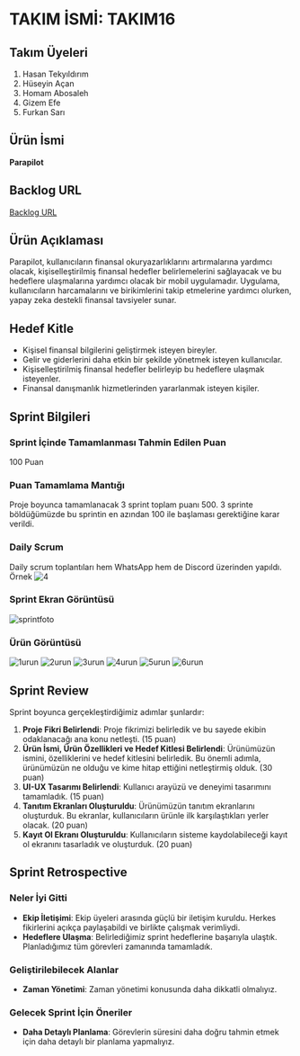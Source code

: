 # TAKIM İSMİ: TAKIM16

## Takım Üyeleri
1. Hasan Tekyıldırım
2. Hüseyin Açan
3. Homam Abosaleh
4. Gizem Efe
5. Furkan Sarı

## Ürün İsmi
**Parapilot**

## Backlog URL
[Backlog URL]( https://trello.com/b/yyNR0ALo/1spri%CC%87nt)


## Ürün Açıklaması
Parapilot, kullanıcıların finansal okuryazarlıklarını artırmalarına yardımcı olacak, kişiselleştirilmiş finansal hedefler belirlemelerini sağlayacak ve bu hedeflere ulaşmalarına yardımcı olacak bir mobil uygulamadır. Uygulama, kullanıcıların harcamalarını ve birikimlerini takip etmelerine yardımcı olurken, yapay zeka destekli finansal tavsiyeler sunar.

## Hedef Kitle
- Kişisel finansal bilgilerini geliştirmek isteyen bireyler.
- Gelir ve giderlerini daha etkin bir şekilde yönetmek isteyen kullanıcılar.
- Kişiselleştirilmiş finansal hedefler belirleyip bu hedeflere ulaşmak isteyenler.
- Finansal danışmanlık hizmetlerinden yararlanmak isteyen kişiler.

## Sprint Bilgileri

### Sprint İçinde Tamamlanması Tahmin Edilen Puan
100 Puan

### Puan Tamamlama Mantığı
Proje boyunca tamamlanacak 3 sprint toplam puanı 500. 3 sprinte böldüğümüzde bu sprintin en azından 100 ile başlaması gerektiğine karar verildi.

### Daily Scrum
Daily scrum toplantıları hem WhatsApp hem de Discord üzerinden yapıldı.
Örnek
![4](https://github.com/HomamAbosaleh/TAKIM16/assets/130930838/3967d7c1-db8c-45e8-b177-ad60de702029)


### Sprint Ekran Görüntüsü
![sprintfoto](https://github.com/HomamAbosaleh/TAKIM16/assets/130930838/3d9b64fd-90b6-43f8-a762-547f02122beb)


### Ürün Görüntüsü
![1urun](https://github.com/HomamAbosaleh/TAKIM16/assets/130930838/ae074c09-3494-4ff6-b7b4-31ac4e9cd0c2)
![2urun](https://github.com/HomamAbosaleh/TAKIM16/assets/130930838/77984444-513b-4537-854f-799518980601)
![3urun](https://github.com/HomamAbosaleh/TAKIM16/assets/130930838/5366c529-a86d-498b-8176-aa998a4730da)
![4urun](https://github.com/HomamAbosaleh/TAKIM16/assets/130930838/38675b66-37ba-4730-a089-10855aa878f5)
![5urun](https://github.com/HomamAbosaleh/TAKIM16/assets/130930838/358d71c2-4376-45fb-bff6-aa7c6a70e05c)
![6urun](https://github.com/HomamAbosaleh/TAKIM16/assets/130930838/db745010-f2f7-4cd1-ba73-28097f62d35f)

## Sprint Review
Sprint boyunca gerçekleştirdiğimiz adımlar şunlardır:

1. **Proje Fikri Belirlendi**: Proje fikrimizi belirledik ve bu sayede ekibin odaklanacağı ana konu netleşti. (15 puan)
2. **Ürün İsmi, Ürün Özellikleri ve Hedef Kitlesi Belirlendi**: Ürünümüzün ismini, özelliklerini ve hedef kitlesini belirledik. Bu önemli adımla, ürünümüzün ne olduğu ve kime hitap ettiğini netleştirmiş olduk. (30 puan)
3. **UI-UX Tasarımı Belirlendi**: Kullanıcı arayüzü ve deneyimi tasarımını tamamladık. (15 puan)
4. **Tanıtım Ekranları Oluşturuldu**: Ürünümüzün tanıtım ekranlarını oluşturduk. Bu ekranlar, kullanıcıların ürünle ilk karşılaştıkları yerler olacak. (20 puan)
5. **Kayıt Ol Ekranı Oluşturuldu**: Kullanıcıların sisteme kaydolabileceği kayıt ol ekranını tasarladık ve oluşturduk. (20 puan)

## Sprint Retrospective

### Neler İyi Gitti
- **Ekip İletişimi**: Ekip üyeleri arasında güçlü bir iletişim kuruldu. Herkes fikirlerini açıkça paylaşabildi ve birlikte çalışmak verimliydi.
- **Hedeflere Ulaşma**: Belirlediğimiz sprint hedeflerine başarıyla ulaştık. Planladığımız tüm görevleri zamanında tamamladık.

### Geliştirilebilecek Alanlar
- **Zaman Yönetimi**: Zaman yönetimi konusunda daha dikkatli olmalıyız.

### Gelecek Sprint İçin Öneriler
- **Daha Detaylı Planlama**: Görevlerin süresini daha doğru tahmin etmek için daha detaylı bir planlama yapmalıyız.
